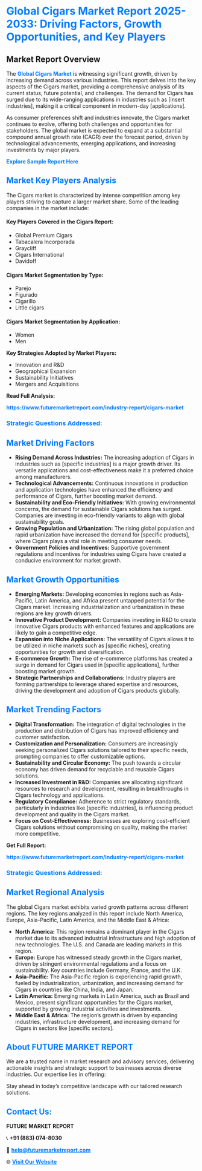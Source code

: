 <h1 style="color: #007BFF;">Global Cigars Market Report 2025-2033: Driving Factors, Growth Opportunities, and Key Players</h1>

<section id="overview">
<h2>Market Report Overview</h2>
<p>The <a href="https://www.futuremarketreport.com/industry-report/cigars-market" style="color: #007BFF; text-decoration: none;"><strong>Global Cigars Market</strong></a> is witnessing significant growth, driven by increasing demand across various industries. This report delves into the key aspects of the Cigars market, providing a comprehensive analysis of its current status, future potential, and challenges. The demand for Cigars has surged due to its wide-ranging applications in industries such as [insert industries], making it a critical component in modern-day [applications].</p>
<p>As consumer preferences shift and industries innovate, the Cigars market continues to evolve, offering both challenges and opportunities for stakeholders. The global market is expected to expand at a substantial compound annual growth rate (CAGR) over the forecast period, driven by technological advancements, emerging applications, and increasing investments by major players.</p>
</section>

<section id="overview">
<p><a href="https://www.futuremarketreport.com/request-sample/reportId=62630" style="color: #007BFF; text-decoration: none;"><strong>Explore Sample Report Here</strong></a></p>
</section>

<section id="key-players">
<h2 style="color: #007BFF;">Market Key Players Analysis</h2>
<p>The Cigars market is characterized by intense competition among key players striving to capture a larger market share. Some of the leading companies in the market include:</p>
<h4>Key Players Covered in the Cigars Report:</h4>
<ul><li>Global Premium Cigars</li><li>Tabacalera Incorporada</li><li>Graycliff</li><li>Cigars International</li><li>Davidoff</li></ul>
<h4>Cigars Market Segmentation by Type:</h4>
<ul><li>Parejo</li><li>Figurado</li><li>Cigarillo</li><li>Little cigars</li></ul>

<h4>Cigars Market Segmentation by Application:</h4>
<ul><li>Women</li><li>Men</li></ul>
<p><strong>Key Strategies Adopted by Market Players:</strong></p>
<ul>
<li>Innovation and R&D</li>
<li>Geographical Expansion</li>
<li>Sustainability Initiatives</li>
<li>Mergers and Acquisitions</li>
</ul>
</section>

<section>
<p><strong>Read Full Analysis: </strong></p><a href="https://www.futuremarketreport.com/industry-report/cigars-market" style="color: #007BFF; text-decoration: none;"><strong>https://www.futuremarketreport.com/industry-report/cigars-market</strong></a>
<h3 style="color: #007BFF;">Strategic Questions Addressed:</h3>
</section>

<section id="driving-factors">
<h2 style="color: #007BFF;">Market Driving Factors</h2>
<ul>
<li><strong>Rising Demand Across Industries:</strong> The increasing adoption of Cigars in industries such as [specific industries] is a major growth driver. Its versatile applications and cost-effectiveness make it a preferred choice among manufacturers.</li>
<li><strong>Technological Advancements:</strong> Continuous innovations in production and application technologies have enhanced the efficiency and performance of Cigars, further boosting market demand.</li>
<li><strong>Sustainability and Eco-Friendly Initiatives:</strong> With growing environmental concerns, the demand for sustainable Cigars solutions has surged. Companies are investing in eco-friendly variants to align with global sustainability goals.</li>
<li><strong>Growing Population and Urbanization:</strong> The rising global population and rapid urbanization have increased the demand for [specific products], where Cigars plays a vital role in meeting consumer needs.</li>
<li><strong>Government Policies and Incentives:</strong> Supportive government regulations and incentives for industries using Cigars have created a conducive environment for market growth.</li>
</ul>
</section>

<section id="growth-opportunities">
<h2 style="color: #007BFF;">Market Growth Opportunities</h2>
<ul>
<li><strong>Emerging Markets:</strong> Developing economies in regions such as Asia-Pacific, Latin America, and Africa present untapped potential for the Cigars market. Increasing industrialization and urbanization in these regions are key growth drivers.</li>
<li><strong>Innovative Product Development:</strong> Companies investing in R&D to create innovative Cigars products with enhanced features and applications are likely to gain a competitive edge.</li>
<li><strong>Expansion into Niche Applications:</strong> The versatility of Cigars allows it to be utilized in niche markets such as [specific niches], creating opportunities for growth and diversification.</li>
<li><strong>E-commerce Growth:</strong> The rise of e-commerce platforms has created a surge in demand for Cigars used in [specific applications], further boosting market growth.</li>
<li><strong>Strategic Partnerships and Collaborations:</strong> Industry players are forming partnerships to leverage shared expertise and resources, driving the development and adoption of Cigars products globally.</li>
</ul>
</section>

<section id="trending-factors">
<h2 style="color: #007BFF;">Market Trending Factors</h2>
<ul>
<li><strong>Digital Transformation:</strong> The integration of digital technologies in the production and distribution of Cigars has improved efficiency and customer satisfaction.</li>
<li><strong>Customization and Personalization:</strong> Consumers are increasingly seeking personalized Cigars solutions tailored to their specific needs, prompting companies to offer customizable options.</li>
<li><strong>Sustainability and Circular Economy:</strong> The push towards a circular economy has driven demand for recyclable and reusable Cigars solutions.</li>
<li><strong>Increased Investment in R&D:</strong> Companies are allocating significant resources to research and development, resulting in breakthroughs in Cigars technology and applications.</li>
<li><strong>Regulatory Compliance:</strong> Adherence to strict regulatory standards, particularly in industries like [specific industries], is influencing product development and quality in the Cigars market.</li>
<li><strong>Focus on Cost-Effectiveness:</strong> Businesses are exploring cost-efficient Cigars solutions without compromising on quality, making the market more competitive.</li>
</ul>
</section>

<section>
<p><strong>Get Full Report: </strong></p><a href="https://www.futuremarketreport.com/industry-report/cigars-market" style="color: #007BFF; text-decoration: none;"><strong>https://www.futuremarketreport.com/industry-report/cigars-market</strong></a>
<h3 style="color: #007BFF;">Strategic Questions Addressed:</h3>
</section>


<section id="regional-analysis">
<h2 style="color: #007BFF;">Market Regional Analysis</h2>
<p>The global Cigars market exhibits varied growth patterns across different regions. The key regions analyzed in this report include North America, Europe, Asia-Pacific, Latin America, and the Middle East & Africa:</p>
<ul>
<li><strong>North America:</strong> This region remains a dominant player in the Cigars market due to its advanced industrial infrastructure and high adoption of new technologies. The U.S. and Canada are leading markets in this region.</li>
<li><strong>Europe:</strong> Europe has witnessed steady growth in the Cigars market, driven by stringent environmental regulations and a focus on sustainability. Key countries include Germany, France, and the U.K.</li>
<li><strong>Asia-Pacific:</strong> The Asia-Pacific region is experiencing rapid growth, fueled by industrialization, urbanization, and increasing demand for Cigars in countries like China, India, and Japan.</li>
<li><strong>Latin America:</strong> Emerging markets in Latin America, such as Brazil and Mexico, present significant opportunities for the Cigars market, supported by growing industrial activities and investments.</li>
<li><strong>Middle East & Africa:</strong> The region’s growth is driven by expanding industries, infrastructure development, and increasing demand for Cigars in sectors like [specific sectors].</li>
</ul>
</section>

<footer>
<h2 style="color: #007BFF;">About FUTURE MARKET REPORT</h2>
<p>We are a trusted name in market research and advisory services, delivering actionable insights and strategic support to businesses across diverse industries. Our expertise lies in offering:</p>

<p>Stay ahead in today’s competitive landscape with our tailored research solutions.</p>

<h2 style="color: #007BFF;">Contact Us:</h2>
<p><strong>FUTURE MARKET REPORT</strong></p>
<p>📞 <strong>+91 (883) 074-8030</strong></p>
<p>📧 <strong><a href="mailto:help@futuremarketreport.com" style="color: #007BFF;">help@futuremarketreport.com</a></strong></p>
<p>🌐 <strong><a href="https://www.futuremarketreport.com/" style="color: #007BFF;">Visit Our Website</a></strong></p>
</footer>